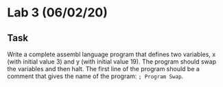 # Lab 3 (06/02/20)

## Task
Write a complete assembl language program that defines two variables, x (with initial value 3) and y (with initial value 19). The program should swap the variables and then halt. The first line of the program should be a comment that gives the name of the program: `; Program Swap`.